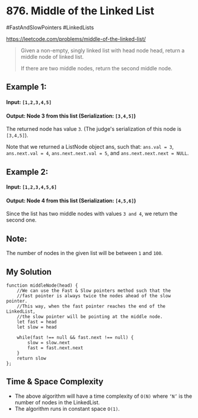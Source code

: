 # 876. Middle of the Linked List
#FastAndSlowPointers #LinkedLists

https://leetcode.com/problems/middle-of-the-linked-list/

> Given a non-empty, singly linked list with head node head, return a middle node of linked list.
> 
> If there are two middle nodes, return the second middle node.

## Example 1:

#### Input: `[1,2,3,4,5]`
#### Output: Node 3 from this list (Serialization: `[3,4,5]`)
The returned node has value `3`.  (The judge's serialization of this node is `[3,4,5]`).

Note that we returned a ListNode object ans, such that:
`ans.val = 3`, `ans.next.val = 4`, `ans.next.next.val = 5`, and `ans.next.next.next = NULL`.
## Example 2:

#### Input: `[1,2,3,4,5,6]`
#### Output: Node 4 from this list (Serialization: `[4,5,6]`)
Since the list has two middle nodes with values `3 and 4`, we return the second one.
 

## Note:

The number of nodes in the given list will be between `1` and `100`.

## My Solution
````
function middleNode(head) {
    //We can use the Fast & Slow pointers method such that the 
    //fast pointer is always twice the nodes ahead of the slow pointer. 
    //This way, when the fast pointer reaches the end of the LinkedList, 
    //the slow pointer will be pointing at the middle node.
    let fast = head
    let slow = head
    
    while(fast !== null && fast.next !== null) {
        slow = slow.next
        fast = fast.next.next
    }
    return slow  
};
````

## Time & Space Complexity
- The above algorithm will have a time complexity of `O(N)` where `‘N’` is the number of nodes in the LinkedList.
- The algorithm runs in constant space `O(1)`.
